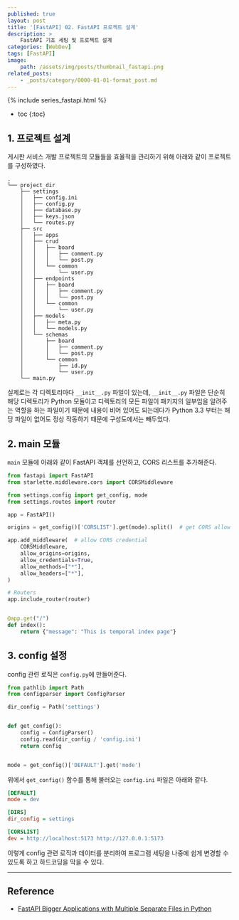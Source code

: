 ```yaml
---
published: true
layout: post
title: '[FastAPI] 02. FastAPI 프로젝트 설계'
description: >
    FastAPI 기초 세팅 및 프로젝트 설계
categories: [WebDev]
tags: [FastAPI]
image:
    path: /assets/img/posts/thumbnail_fastapi.png
related_posts:
    - _posts/category/0000-01-01-format_post.md
---
```

{% include series_fastapi.html %}
* toc
{:toc}

## 1. 프로젝트 설계

게시판 서비스 개발 프로젝트의 모듈들을 효율적을 관리하기 위해 아래와 같이 프로젝트를 구성하였다.  

```
.
└── project_dir
    ├── settings
    │   ├── config.ini
    │   ├── config.py
    │   ├── database.py
    │   ├── keys.json
    │   └── routes.py
    ├── src
    │   ├── apps
    │   ├── crud
    │   │   ├── board
    │   │   │   ├── comment.py
    │   │   │   └── post.py
    │   │   └── common
    │   │       └── user.py
    │   ├── endpoints
    │   │   ├── board
    │   │   │   ├── comment.py
    │   │   │   └── post.py
    │   │   └── common
    │   │       └── user.py
    │   ├── models
    │   │   ├── meta.py
    │   │   └── models.py
    │   └── schemas
    │       ├── board
    │       │   ├── comment.py
    │       │   └── post.py
    │       └── common
    │           ├── id.py
    │           └── user.py
    └── main.py
```

실제로는 각 디렉토리마다 `__init__.py` 파일이 있는데, `__init__.py` 파일은 단순히 해당 디렉토리가 Python 모듈이고 디렉토리의 모든 파일이 패키지의 일부임을 알려주는 역할을 하는 파일이기 때문에 내용이 비어 있어도 되는데다가 Python 3.3 부터는 해당 파일이 없어도 정상 작동하기 때문에 구성도에서는 빼두었다.  

## 2. main 모듈

`main` 모듈에 아래와 같이 FastAPI 객체를 선언하고, CORS 리스트를 추가해준다.  

```python
from fastapi import FastAPI
from starlette.middleware.cors import CORSMiddleware

from settings.config import get_config, mode
from settings.routes import router

app = FastAPI()

origins = get_config()['CORSLIST'].get(mode).split()  # get CORS allow list

app.add_middleware(  # allow CORS credential
    CORSMiddleware,
    allow_origins=origins,
    allow_credentials=True,
    allow_methods=["*"],
    allow_headers=["*"],
)

# Routers
app.include_router(router)


@app.get("/")
def index():
    return {"message": "This is temporal index page"}
```

## 3. config 설정

config 관련 로직은 `config.py`에 만들어준다.  

```python
from pathlib import Path
from configparser import ConfigParser

dir_config = Path('settings')


def get_config():
    config = ConfigParser()
    config.read(dir_config / 'config.ini')
    return config


mode = get_config()['DEFAULT'].get('mode')
```

위에서 `get_config()` 함수를 통해 불러오는 `config.ini` 파일은 아래와 같다.  

```ini
[DEFAULT]
mode = dev

[DIRS]
dir_config = settings

[CORSLIST]
dev = http://localhost:5173 http://127.0.0.1:5173
```

이렇게 config 관련 로직과 데이터를 분리하여 프로그램 세팅을 나중에 쉽게 변경할 수 있도록 하고 하드코딩을 막을 수 있다.  

---
## Reference
- [FastAPI Bigger Applications with Multiple Separate Files in Python](https://www.tutorialsbuddy.com/python-fastapi-bigger-applications-multiple-separate-files)